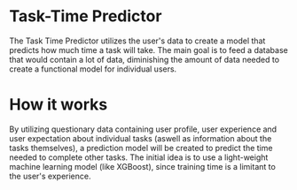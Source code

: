 # Task-Time Predictor
The Task Time Predictor utilizes the user's data to create a model that predicts how much time a task will take.
The main goal is to feed a database that would contain a lot of data, diminishing the amount of data needed to create a functional model for individual users.

# How it works
By utilizing questionary data containing user profile, user experience and user expectation about individual tasks (aswell as information about the tasks themselves), a prediction model will be created to predict the time needed to complete other tasks.
The initial idea is to use a light-weight machine learning model (like XGBoost), since training time is a limitant to the user's experience. 
